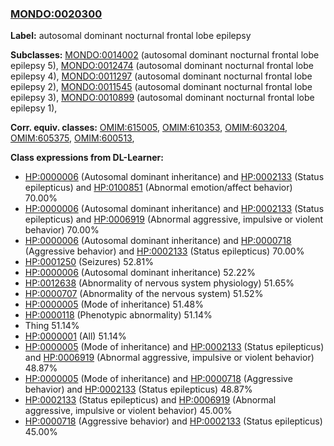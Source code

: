 
### [MONDO:0020300](http://purl.obolibrary.org/obo/MONDO_0020300)
**Label:** autosomal dominant nocturnal frontal lobe epilepsy

**Subclasses:** [MONDO:0014002](http://purl.obolibrary.org/obo/MONDO_0014002) (autosomal dominant nocturnal frontal lobe epilepsy 5), [MONDO:0012474](http://purl.obolibrary.org/obo/MONDO_0012474) (autosomal dominant nocturnal frontal lobe epilepsy 4), [MONDO:0011297](http://purl.obolibrary.org/obo/MONDO_0011297) (autosomal dominant nocturnal frontal lobe epilepsy 2), [MONDO:0011545](http://purl.obolibrary.org/obo/MONDO_0011545) (autosomal dominant nocturnal frontal lobe epilepsy 3), [MONDO:0010899](http://purl.obolibrary.org/obo/MONDO_0010899) (autosomal dominant nocturnal frontal lobe epilepsy 1), 

**Corr. equiv. classes:** [OMIM:615005](http://purl.obolibrary.org/obo/OMIM_615005), [OMIM:610353](http://purl.obolibrary.org/obo/OMIM_610353), [OMIM:603204](http://purl.obolibrary.org/obo/OMIM_603204), [OMIM:605375](http://purl.obolibrary.org/obo/OMIM_605375), [OMIM:600513](http://purl.obolibrary.org/obo/OMIM_600513), 

**Class expressions from DL-Learner:**

- [HP:0000006](http://purl.obolibrary.org/obo/HP_0000006) (Autosomal dominant inheritance) and [HP:0002133](http://purl.obolibrary.org/obo/HP_0002133) (Status epilepticus) and [HP:0100851](http://purl.obolibrary.org/obo/HP_0100851) (Abnormal emotion/affect behavior) 70.00%
- [HP:0000006](http://purl.obolibrary.org/obo/HP_0000006) (Autosomal dominant inheritance) and [HP:0002133](http://purl.obolibrary.org/obo/HP_0002133) (Status epilepticus) and [HP:0006919](http://purl.obolibrary.org/obo/HP_0006919) (Abnormal aggressive, impulsive or violent behavior) 70.00%
- [HP:0000006](http://purl.obolibrary.org/obo/HP_0000006) (Autosomal dominant inheritance) and [HP:0000718](http://purl.obolibrary.org/obo/HP_0000718) (Aggressive behavior) and [HP:0002133](http://purl.obolibrary.org/obo/HP_0002133) (Status epilepticus) 70.00%
- [HP:0001250](http://purl.obolibrary.org/obo/HP_0001250) (Seizures) 52.81%
- [HP:0000006](http://purl.obolibrary.org/obo/HP_0000006) (Autosomal dominant inheritance) 52.22%
- [HP:0012638](http://purl.obolibrary.org/obo/HP_0012638) (Abnormality of nervous system physiology) 51.65%
- [HP:0000707](http://purl.obolibrary.org/obo/HP_0000707) (Abnormality of the nervous system) 51.52%
- [HP:0000005](http://purl.obolibrary.org/obo/HP_0000005) (Mode of inheritance) 51.48%
- [HP:0000118](http://purl.obolibrary.org/obo/HP_0000118) (Phenotypic abnormality) 51.14%
- Thing 51.14%
- [HP:0000001](http://purl.obolibrary.org/obo/HP_0000001) (All) 51.14%
- [HP:0000005](http://purl.obolibrary.org/obo/HP_0000005) (Mode of inheritance) and [HP:0002133](http://purl.obolibrary.org/obo/HP_0002133) (Status epilepticus) and [HP:0006919](http://purl.obolibrary.org/obo/HP_0006919) (Abnormal aggressive, impulsive or violent behavior) 48.87%
- [HP:0000005](http://purl.obolibrary.org/obo/HP_0000005) (Mode of inheritance) and [HP:0000718](http://purl.obolibrary.org/obo/HP_0000718) (Aggressive behavior) and [HP:0002133](http://purl.obolibrary.org/obo/HP_0002133) (Status epilepticus) 48.87%
- [HP:0002133](http://purl.obolibrary.org/obo/HP_0002133) (Status epilepticus) and [HP:0006919](http://purl.obolibrary.org/obo/HP_0006919) (Abnormal aggressive, impulsive or violent behavior) 45.00%
- [HP:0000718](http://purl.obolibrary.org/obo/HP_0000718) (Aggressive behavior) and [HP:0002133](http://purl.obolibrary.org/obo/HP_0002133) (Status epilepticus) 45.00%


